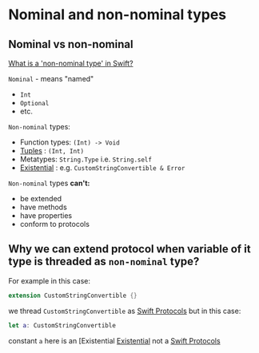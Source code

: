 # Nominal and non-nominal types

## Nominal vs non-nominal

[What is a 'non-nominal type' in Swift?](https://stackoverflow.com/a/44396546/11282287)

`Nominal` - means "named"

- `Int`
- `Optional`
- etc.

`Non-nominal` types:

- Function types: `(Int) -> Void`
- [Tuples](Tuples.md) : `(Int, Int)`
- Metatypes: `String.Type` i.e. `String.self`
- [Existential](Existential.md) : e.g. `CustomStringConvertible & Error`

`Non-nominal` types **can't:**

- be extended
- have methods
- have properties
- conform to protocols

## Why we can extend protocol when variable of it type is threaded as `non-nominal` type?

For example in this case:

```swift
extension CustomStringConvertible {}
```

we thread `CustomStringConvertible` as [Swift Protocols](Swift%20Protocols.md) but in this case:

```swift
let a: CustomStringConvertible
```

constant `a` here is an [Existential [Existential](Existential.md) not a [Swift Protocols](Swift%20Protocols.md)
